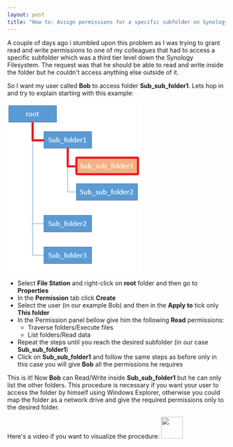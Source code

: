 ```yaml
---
layout: post
title: "How to: Assign permissions for a specific subfolder on Synology NAS"
---
```

A couple of days ago i stumbled upon this problem as I was trying to grant read and write permissions to one of my colleagues that had to access a specific subfolder which was a third tier level down the Synology Filesystem.
The request was that he should be able to read and write inside the folder but he couldn't access anything else outside of it.

So I want my user called **Bob** to access folder **Sub_sub_folder1**. Lets hop in and try to explain starting with this example:

![dir_tree_example.png](/images/dir_tree_example.png)

* Select **File Station** and right-click on **root** folder and then go to **Properties**
* In the **Permission** tab click **Create**
* Select the user (in our example Bob) and then in the **Apply to** tick only **This folder**
* In the Permission panel bellow give him the following **Read** permissions:
	+ Traverse folders/Execute files
	+ List folders/Read data
* Repeat the steps until you reach the desired subfolder (in our case **Sub_sub_folder1**)
* Click on **Sub_sub_folder1** and follow the same steps as before only in this case you will give **Bob** all the permissions he requires

This is it! Now **Bob** can Read/Write inside **Sub_sub_folder1** but he can only list the other folders.
This procedure is necessary if you want your user to access the folder by himself using Windows Explorer, otherwise you could map the folder as a network drive and give the required permissions only to the desired folder.

Here's a video if you want to visualize the procedure:
<a href="http://www.youtube.com/watch?v=BysV2Pbz_ps"><img src="http://img.youtube.com/vi/BysV2Pbz_ps/0.jpg" width="50" height="50" /></a>
